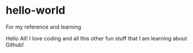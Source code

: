 # hello-world
For my reference and learning

Hello All!
I love coding and all this other fun stuff
that I am learning about Github!
